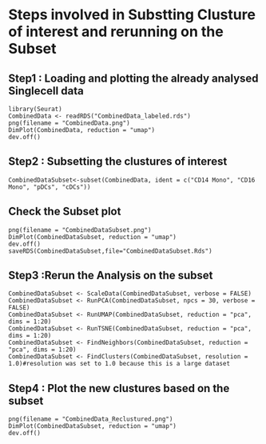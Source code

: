 # Steps involved in Substting Clusture of interest and rerunning on the Subset

## Step1 : Loading and plotting the already analysed Singlecell data
```
library(Seurat)
CombinedData <- readRDS("CombinedData_labeled.rds")
png(filename = "CombinedData.png")
DimPlot(CombinedData, reduction = "umap")
dev.off()
```

## Step2 : Subsetting the clustures of interest

```
CombinedDataSubset<-subset(CombinedData, ident = c("CD14 Mono", "CD16 Mono", "pDCs", "cDCs"))
```

## Check the Subset plot

```
png(filename = "CombinedDataSubset.png")
DimPlot(CombinedDataSubset, reduction = "umap")
dev.off()
saveRDS(CombinedDataSubset,file="CombinedDataSubset.Rds")
```

## Step3 :Rerun the Analysis on the subset

```
CombinedDataSubset <- ScaleData(CombinedDataSubset, verbose = FALSE)
CombinedDataSubset <- RunPCA(CombinedDataSubset, npcs = 30, verbose = FALSE)
CombinedDataSubset <- RunUMAP(CombinedDataSubset, reduction = "pca", dims = 1:20)
CombinedDataSubset <- RunTSNE(CombinedDataSubset, reduction = "pca", dims = 1:20)
CombinedDataSubset <- FindNeighbors(CombinedDataSubset, reduction = "pca", dims = 1:20)
CombinedDataSubset <- FindClusters(CombinedDataSubset, resolution = 1.0)#resolution was set to 1.0 because this is a large dataset

```
## Step4 : Plot the new clustures based on the subset

```
png(filename = "CombinedData_Reclustured.png")
DimPlot(CombinedDataSubset, reduction = "umap")
dev.off()
```
